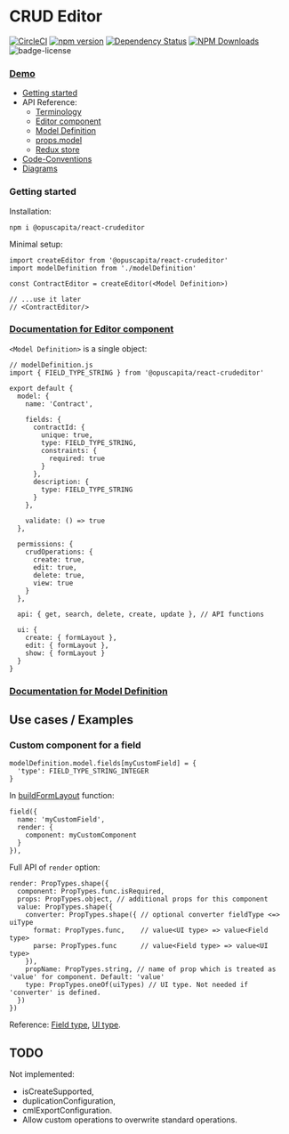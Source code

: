 # CRUD Editor


[![CircleCI](https://circleci.com/gh/OpusCapita/react-crudeditor.svg?style=shield&circle-token=d9a917e9d6b76fc2d83928b2ec06e2297b3e05a4)](https://circleci.com/gh/OpusCapita/react-crudeditor)
[![npm version](https://img.shields.io/npm/v/@opuscapita/react-crudeditor.svg)](https://npmjs.org/package/@opuscapita/react-crudeditor)
[![Dependency Status](https://img.shields.io/david/OpusCapita/react-crudeditor.svg)](https://david-dm.org/OpusCapita/react-crudeditor)
[![NPM Downloads](https://img.shields.io/npm/dm/@opuscapita/react-crudeditor.svg)](https://npmjs.org/package/@opuscapita/react-crudeditor)
![badge-license](https://img.shields.io/github/license/OpusCapita/react-crudeditor.svg)

### [Demo](https://opuscapita.github.io/react-crudeditor/branches/master/?currentComponentName=ContractEditor&maxContainerWidth=100%25&showSidebar=false)

- [Getting started](#getting-started)
- API Reference:
  - [Terminology](https://github.com/OpusCapita/react-crudeditor/wiki/Terminology)
  - [Editor component](https://github.com/OpusCapita/react-crudeditor/wiki/Editor-Component)
  - [Model Definition](https://github.com/OpusCapita/react-crudeditor/wiki/Model-Definition)
  - [props.model](https://github.com/OpusCapita/react-crudeditor/wiki/props.model)
  - [Redux store](https://github.com/OpusCapita/react-crudeditor/wiki/Redux-Store)
- [Code-Conventions](https://github.com/OpusCapita/react-crudeditor/wiki/Code-Conventions)
- [Diagrams](https://github.com/OpusCapita/react-crudeditor/wiki/Diagrams)


### Getting started

Installation:
```
npm i @opuscapita/react-crudeditor
```

Minimal setup:
```
import createEditor from '@opuscapita/react-crudeditor'
import modelDefinition from './modelDefinition'

const ContractEditor = createEditor(<Model Definition>)

// ...use it later
// <ContractEditor/>
```

### [Documentation for Editor component](https://github.com/OpusCapita/react-crudeditor/wiki/Editor-Component)

`<Model Definition>` is a single object: 
```
// modelDefinition.js
import { FIELD_TYPE_STRING } from '@opuscapita/react-crudeditor'

export default {
  model: {
    name: 'Contract',
    
    fields: {
      contractId: {
        unique: true,
        type: FIELD_TYPE_STRING,
        constraints: {
          required: true
        }
      },
      description: {
        type: FIELD_TYPE_STRING
      }
    },
    
    validate: () => true
  },
  
  permissions: {
    crudOperations: {
      create: true,
      edit: true,
      delete: true,
      view: true
    }
  },
  
  api: { get, search, delete, create, update }, // API functions
  
  ui: {
    create: { formLayout },
    edit: { formLayout },
    show: { formLayout }
  }
}
```
### [Documentation for Model Definition](https://github.com/OpusCapita/react-crudeditor/wiki/Model-Definition)

## Use cases / Examples

### Custom component for a field

```
modelDefinition.model.fields[myCustomField] = {
  'type': FIELD_TYPE_STRING_INTEGER
}
```
In [buildFormLayout](https://github.com/OpusCapita/react-crudeditor/blob/master/src/demo/models/contracts/index.js#L308) function: 
```
field({
  name: 'myCustomField',
  render: {
    component: myCustomComponent
  }
}),
```
Full API of `render` option: 
```
render: PropTypes.shape({
  component: PropTypes.func.isRequired,
  props: PropTypes.object, // additional props for this component
  value: PropTypes.shape({
    converter: PropTypes.shape({ // optional converter fieldType <=> uiType
      format: PropTypes.func,    // value<UI type> => value<Field type>
      parse: PropTypes.func      // value<Field type> => value<UI type>
    }),
    propName: PropTypes.string, // name of prop which is treated as 'value' for component. Default: 'value'
    type: PropTypes.oneOf(uiTypes) // UI type. Not needed if 'converter' is defined.
  })
})
```
Reference: [Field type](https://github.com/OpusCapita/react-crudeditor/wiki/Terminology#field-type), [UI type](https://github.com/OpusCapita/react-crudeditor/wiki/Terminology#ui-type).

## TODO

Not implemented:

- isCreateSupported,
- duplicationConfiguration,
- cmlExportConfiguration.
- Allow custom operations to overwrite standard operations.
